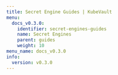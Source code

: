 ```yaml
---
title: Secret Engine Guides | KubeVault
menu:
  docs_v0.3.0:
    identifier: secret-engines-guides
    name: Secret Engines
    parent: guides
    weight: 10
menu_name: docs_v0.3.0
info:
  version: v0.3.0
---
```



